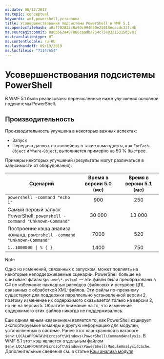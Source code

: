 ```yaml
---
ms.date: 06/12/2017
ms.topic: conceptual
keywords: wmf,powershell,установка
title: Усовершенствования подсистемы PowerShell в WMF 5.1
ms.openlocfilehash: a0af702832c0a90c994650e25918ecacdc33fc4b
ms.sourcegitcommit: 0a6b562a497860caadba754c75a83215315d37a1
ms.translationtype: HT
ms.contentlocale: ru-RU
ms.lasthandoff: 09/19/2019
ms.locfileid: "71147654"
---
```

# <a name="powershell-engine-improvements"></a>Усовершенствования подсистемы PowerShell

В WMF 5.1 были реализованы перечисленные ниже улучшения основной подсистемы PowerShell.

## <a name="performance"></a>Производительность

Производительность улучшена в некоторых важных аспектах:

- Запуск
- Передача данных по конвейеру в такие командлеты, как `ForEach-Object` и `Where-Object`, выполняется примерно на 50 % быстрее.

Примеры некоторых улучшений (результаты могут различаться в зависимости от оборудования):

| Сценарий | Время в версии 5.0 (мс) | Время в версии 5.1 (мс) |
| -------- | :---------------: | :---------------: |
| `powershell -command "echo 1"` | 900 | 250 |
| Самый первый запуск PowerShell: `powershell -command "Unknown-Command"` | 30 000 | 13 000 |
| Построение кэша анализа команд: `powershell -command "Unknown-Command"` | 7000 | 520 |
| <code>1..1000000 &#124; % { }</code> | 1400 | 750 |

> [!NOTE]
> Одно из изменений, связанных с запуском, может повлиять на некоторые неподдерживаемые сценарии. PowerShell больше не считывает файлы `$pshome\*.ps1xml` — эти файлы были преобразованы в C# во избежание накладных расходов (файловых и ресурсов ЦП), связанных с обработкой XML-файлов. Эти файлы по-прежнему существуют для поддержки параллельно установленной версии 2, поэтому изменение их содержимого сказывается только на версии 2, но не на версии 5. Обратите внимание на то, что изменение содержимого этих файлов никогда не поддерживалось.

Еще одним явным изменением является то, как PowerShell кэширует экспортируемые команды и другую информацию для модулей, установленных в системе. Ранее этот кэш хранился в каталоге `$env:LOCALAPPDATA\Microsoft\Windows\PowerShell\CommandAnalysis`. В WMF 5.1 этот кэш является отдельным файлом `$env:LOCALAPPDATA\Microsoft\Windows\PowerShell\ModuleAnalysisCache`. Дополнительные сведения см. в статье [Кэш анализа модуля](release-notes.md#module-analysis-cache).